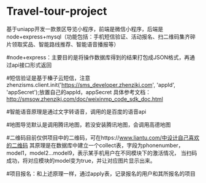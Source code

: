 # Travel-tour-project
基于uniapp开发一款景区导览小程序，前端是微信小程序，后端是node+express+mysql（功能包括：手机短信验证、活动报名、扫二维码集齐碎片领取奖品、智能路线推荐、智能语音播报等）

#node+express：主要目的是将操作数据库得到的结果打包成JSON格式，再通过api接口形式返回

#短信验证是基于榛子云短信，注意zhenzisms.client.init('https://sms_developer.zhenzikj.com', 'appId', 'appSecret');放置自己的appId，appSecret
具体参考文档：
http://smsow.zhenzikj.com/doc/weixinmp_code_sdk_doc.html

#智能语音原理是通过文字转语音，调用的是百度的语音api

#地图导览默认是调用腾讯地图，若没安装腾讯地图，会调用高德地图

#二维码目前仅供项目中的二维码，可在https://www.liantu.com/中设计自己喜欢的二维码
其原理是在数据库中建立一个collect表，字段为phonenumber，model1，model2...model9，表示某手机用户在不同模块下的激活情况，
当扫码成功，将对应模块的model变为true，并让对应图片显示出来。

#项目报名：和上述原理一样，通过apply表，记录报名的用户和其所报名的项目


